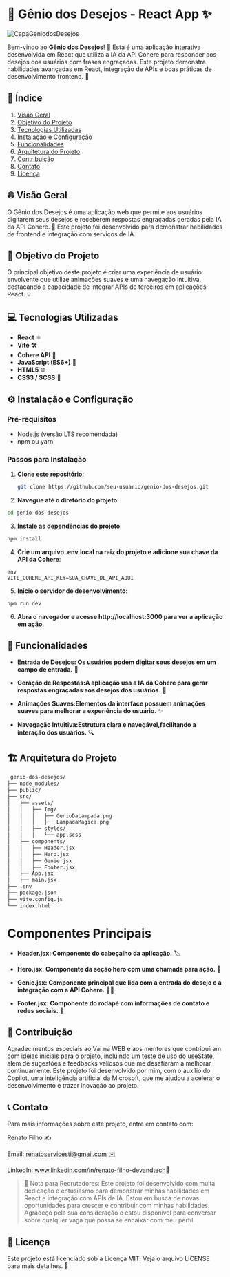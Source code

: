 # 🌟 Gênio dos Desejos - React App ✨

![CapaGeniodosDesejos](https://github.com/user-attachments/assets/f53e6f06-4aea-42d2-a818-a21007517c3e) 

Bem-vindo ao **Gênio dos Desejos**! 🎉 Esta é uma aplicação interativa desenvolvida em React que utiliza a IA da API Cohere para responder aos desejos dos usuários com frases engraçadas. Este projeto demonstra habilidades avançadas em React, integração de APIs e boas práticas de desenvolvimento frontend. 🚀


## 📑 Índice

1. [Visão Geral](#-visão-geral)
2. [Objetivo do Projeto](#-objetivo-do-projeto)
3. [Tecnologias Utilizadas](#-tecnologias-utilizadas)
4. [Instalação e Configuração](#-instalação-e-configuração)
5. [Funcionalidades](#-funcionalidades)
6. [Arquitetura do Projeto](#-arquitetura-do-projeto)
7. [Contribuição](#-contribuição)
8. [Contato](#-contato)
9. [Licença](#-licença)

## 🌐 Visão Geral

O Gênio dos Desejos é uma aplicação web que permite aos usuários digitarem seus desejos e receberem respostas engraçadas geradas pela IA da API Cohere. 🌈 Este projeto foi desenvolvido para demonstrar habilidades de frontend e integração com serviços de IA.

## 🎯 Objetivo do Projeto

O principal objetivo deste projeto é criar uma experiência de usuário envolvente que utilize animações suaves e uma navegação intuitiva, destacando a capacidade de integrar APIs de terceiros em aplicações React. 💡

## 💻 Tecnologias Utilizadas

- **React** ⚛️
- **Vite** 🛠
- **Cohere API** 🤖
- **JavaScript (ES6+)** 📝
- **HTML5** 🌐
- **CSS3 / SCSS** 🎨

## ⚙️ Instalação e Configuração

### Pré-requisitos

- Node.js (versão LTS recomendada)
- npm ou yarn

### Passos para Instalação

1. **Clone este repositório**:

   ```bash
   git clone https://github.com/seu-usuario/genio-dos-desejos.git
2. **Navegue até o diretório do projeto**:
```bash
cd genio-dos-desejos
```
3. **Instale as dependências do projeto**:

```bash
npm install
```
4. **Crie um arquivo .env.local na raiz do projeto e adicione sua chave da API da Cohere**:
 ```
env
VITE_COHERE_API_KEY=SUA_CHAVE_DE_API_AQUI
```
5. **Inicie o servidor de desenvolvimento**:

```bash
npm run dev
```
6. **Abra o navegador e acesse http://localhost:3000 para ver a aplicação em ação**.

## 🚀 Funcionalidades
- **Entrada de Desejos: Os usuários podem digitar seus desejos em um campo de entrada.** 🎤

- **Geração de Respostas:A aplicação usa a IA da Cohere para gerar respostas engraçadas aos desejos dos usuários.** 🤣

- **Animações Suaves:Elementos da interface possuem animações suaves para melhorar a experiência do usuário.** ✨

- **Navegação Intuitiva:Estrutura clara e navegável,facilitando a interação dos usuários.** 🔍

 ##  🏗 Arquitetura do Projeto
```bash
 genio-dos-desejos/
├── node_modules/
├── public/
├── src/
│   ├── assets/
│   │   ├── Img/
│   │   │   ├── GenioDaLampada.png
│   │   │   ├── LampadaMagica.png
│   │   ├── styles/
│   │   │   └── app.scss
│   ├── components/
│   │   ├── Header.jsx
│   │   ├── Hero.jsx
│   │   ├── Genie.jsx
│   │   ├── Footer.jsx
│   ├── App.jsx
│   ├── main.jsx
├── .env
├── package.json
├── vite.config.js
└── index.html

```
# Componentes Principais


- **Header.jsx: Componente do cabeçalho da aplicação.** 🏷

- **Hero.jsx: Componente da seção hero com uma chamada para ação.** 📢

- **Genie.jsx: Componente principal que lida com a entrada do desejo e a integração com a API Cohere.** 🧞‍♂️

- **Footer.jsx: Componente do rodapé com informações de contato e redes sociais.** 📱

## 🤝 Contribuição

Agradecimentos especiais ao Vai na WEB e aos mentores que contribuíram com ideias iniciais para o projeto, incluindo um teste de uso do useState, além de sugestões e feedbacks valiosos que me desafiaram a melhorar continuamente. Este projeto foi desenvolvido por mim, com o auxílio do Copilot, uma inteligência artificial da Microsoft, que me ajudou a acelerar o desenvolvimento e trazer inovação ao projeto.

## 📞 Contato
Para mais informações sobre este projeto, entre em contato com:

Renato Filho ✍️

Email: renatoservicesti@gmail.com ✉️

LinkedIn: www.linkedin.com/in/renato-filho-devandtech🔗

> 🌟 Nota para Recrutadores: Este projeto foi desenvolvido com muita dedicação e entusiasmo para demonstrar minhas habilidades em React e integração com APIs de IA. Estou em busca de novas oportunidades para crescer e contribuir com minhas habilidades. Agradeço pela sua consideração e estou disponível para conversar sobre qualquer vaga que possa se encaixar com meu perfil.

## 📜 Licença
Este projeto está licenciado sob a Licença MIT. Veja o arquivo LICENSE para mais detalhes. 📄

